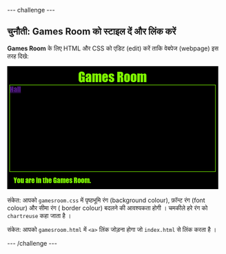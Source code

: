 --- challenge ---

## चुनौती: Games Room को स्टाइल दें और लिंक करें

**Games Room** के लिए HTML और CSS को एडिट (edit) करें ताकि वेबपेज (webpage) इस तरह दिखे:

![स्क्रीनशॉट](images/rooms-games-challenge.png)

संकेत: आपको `gamesroom.css` में पृष्ठभूमि रंग (background colour), फ़ॉन्ट रंग (font colour) और सीमा रंग ( border colour) बदलने की आवश्यकता होगी । चमकीले हरे रंग को `chartreuse` कहा जाता है ।

संकेत: आपको `gamesroom.html` में `<a>` लिंक जोड़ना होगा जो `index.html` से लिंक करता है ।

--- /challenge ---